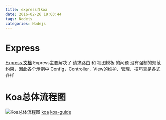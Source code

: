 ```yaml
---
title: express与koa
date: 2016-02-26 19:03:44
tags: Nodejs
categories: Nodejs
---
```


# Express
[Express 文档](http://www.expressjs.com.cn/starter/installing.html)
Express主要解决了 请求路由 和 视图模板 的问题
没有强制的规范约束，因此各个示例中 Config，Controller，View的维护、管理、技巧真是各式各样

# Koa总体流程图

![Koa总体流程图](http://berwin.github.io/ppts/koa/img/koa-flow.jpg)
[koa](https://github.com/koajs/koa)
[koa-guide](https://github.com/guo-yu/koa-guide)